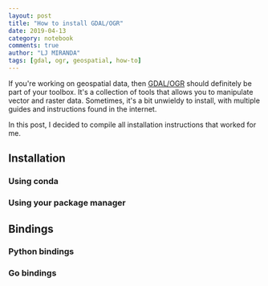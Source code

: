 ```yaml
---
layout: post
title: "How to install GDAL/OGR"
date: 2019-04-13
category: notebook
comments: true
author: "LJ MIRANDA"
tags: [gdal, ogr, geospatial, how-to]
---
```


If you're working on geospatial data, then [GDAL/OGR](https://www.gdal.org/)
should definitely be part of your toolbox. It's a collection of tools that
allows you to manipulate vector and raster data. Sometimes, it's a bit unwieldy
to install, with multiple guides and instructions found in the internet. 

In this post, I decided to compile all installation instructions that worked
for me.

## Installation

### Using conda

### Using your package manager

## Bindings

### Python bindings

### Go bindings

